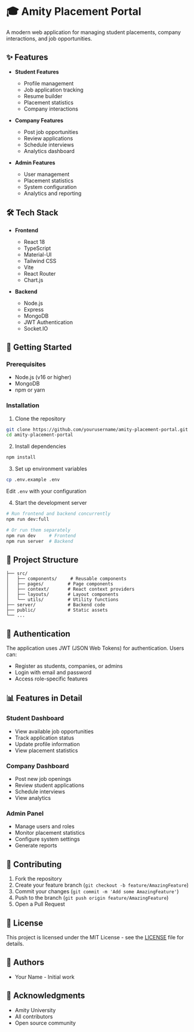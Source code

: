 # 🎓 Amity Placement Portal

A modern web application for managing student placements, company interactions, and job opportunities.

## ✨ Features

- **Student Features**
  - Profile management
  - Job application tracking
  - Resume builder
  - Placement statistics
  - Company interactions

- **Company Features**
  - Post job opportunities
  - Review applications
  - Schedule interviews
  - Analytics dashboard

- **Admin Features**
  - User management
  - Placement statistics
  - System configuration
  - Analytics and reporting

## 🛠️ Tech Stack

- **Frontend**
  - React 18
  - TypeScript
  - Material-UI
  - Tailwind CSS
  - Vite
  - React Router
  - Chart.js

- **Backend**
  - Node.js
  - Express
  - MongoDB
  - JWT Authentication
  - Socket.IO

## 🚀 Getting Started

### Prerequisites

- Node.js (v16 or higher)
- MongoDB
- npm or yarn

### Installation

1. Clone the repository
```bash
git clone https://github.com/yourusername/amity-placement-portal.git
cd amity-placement-portal
```

2. Install dependencies
```bash
npm install
```

3. Set up environment variables
```bash
cp .env.example .env
```
Edit `.env` with your configuration

4. Start the development server
```bash
# Run frontend and backend concurrently
npm run dev:full

# Or run them separately
npm run dev     # Frontend
npm run server  # Backend
```

## 📁 Project Structure

```
├── src/
│   ├── components/     # Reusable components
│   ├── pages/         # Page components
│   ├── context/       # React context providers
│   ├── layouts/       # Layout components
│   └── utils/         # Utility functions
├── server/            # Backend code
├── public/            # Static assets
└── ...
```

## 🔐 Authentication

The application uses JWT (JSON Web Tokens) for authentication. Users can:
- Register as students, companies, or admins
- Login with email and password
- Access role-specific features

## 📊 Features in Detail

### Student Dashboard
- View available job opportunities
- Track application status
- Update profile information
- View placement statistics

### Company Dashboard
- Post new job openings
- Review student applications
- Schedule interviews
- View analytics

### Admin Panel
- Manage users and roles
- Monitor placement statistics
- Configure system settings
- Generate reports

## 🤝 Contributing

1. Fork the repository
2. Create your feature branch (`git checkout -b feature/AmazingFeature`)
3. Commit your changes (`git commit -m 'Add some AmazingFeature'`)
4. Push to the branch (`git push origin feature/AmazingFeature`)
5. Open a Pull Request

## 📝 License

This project is licensed under the MIT License - see the [LICENSE](LICENSE) file for details.

## 👥 Authors

- Your Name - Initial work

## 🙏 Acknowledgments

- Amity University
- All contributors
- Open source community 